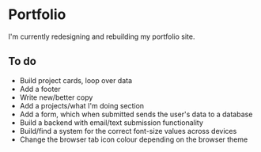 # Portfolio

I'm currently redesigning and rebuilding my portfolio site.

## To do

-   Build project cards, loop over data
-   Add a footer
-   Write new/better copy
-   Add a projects/what I'm doing section
-   Add a form, which when submitted sends the user's data to a database
-   Build a backend with email/text submission functionality
-   Build/find a system for the correct font-size values across devices
-   Change the browser tab icon colour depending on the browser theme
